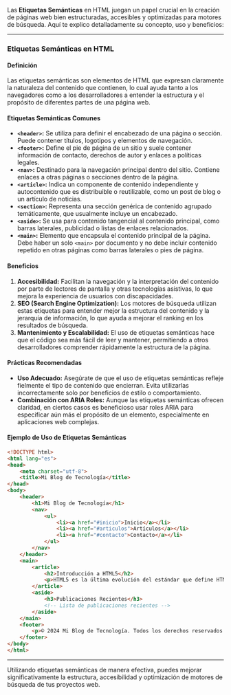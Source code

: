 Las **Etiquetas Semánticas** en HTML juegan un papel crucial en la creación de páginas web bien estructuradas, accesibles y optimizadas para motores de búsqueda. Aquí te explico detalladamente su concepto, uso y beneficios:

---

### **Etiquetas Semánticas en HTML**

#### **Definición**

Las etiquetas semánticas son elementos de HTML que expresan claramente la naturaleza del contenido que contienen, lo cual ayuda tanto a los navegadores como a los desarrolladores a entender la estructura y el propósito de diferentes partes de una página web.

#### **Etiquetas Semánticas Comunes**

- **`<header>`:** Se utiliza para definir el encabezado de una página o sección. Puede contener títulos, logotipos y elementos de navegación.
- **`<footer>`:** Define el pie de página de un sitio y suele contener información de contacto, derechos de autor y enlaces a políticas legales.
- **`<nav>`:** Destinado para la navegación principal dentro del sitio. Contiene enlaces a otras páginas o secciones dentro de la página.
- **`<article>`:** Indica un componente de contenido independiente y autocontenido que es distribuible o reutilizable, como un post de blog o un artículo de noticias.
- **`<section>`:** Representa una sección genérica de contenido agrupado temáticamente, que usualmente incluye un encabezado.
- **`<aside>`:** Se usa para contenido tangencial al contenido principal, como barras laterales, publicidad o listas de enlaces relacionados.
- **`<main>`:** Elemento que encapsula el contenido principal de la página. Debe haber un solo `<main>` por documento y no debe incluir contenido repetido en otras páginas como barras laterales o pies de página.

#### **Beneficios**

1. **Accesibilidad:** Facilitan la navegación y la interpretación del contenido por parte de lectores de pantalla y otras tecnologías asistivas, lo que mejora la experiencia de usuarios con discapacidades.
2. **SEO (Search Engine Optimization):** Los motores de búsqueda utilizan estas etiquetas para entender mejor la estructura del contenido y la jerarquía de información, lo que ayuda a mejorar el ranking en los resultados de búsqueda.
3. **Mantenimiento y Escalabilidad:** El uso de etiquetas semánticas hace que el código sea más fácil de leer y mantener, permitiendo a otros desarrolladores comprender rápidamente la estructura de la página.

#### **Prácticas Recomendadas**

- **Uso Adecuado:** Asegúrate de que el uso de etiquetas semánticas refleje fielmente el tipo de contenido que encierran. Evita utilizarlas incorrectamente solo por beneficios de estilo o comportamiento.
- **Combinación con ARIA Roles:** Aunque las etiquetas semánticas ofrecen claridad, en ciertos casos es beneficioso usar roles ARIA para especificar aún más el propósito de un elemento, especialmente en aplicaciones web complejas.

#### **Ejemplo de Uso de Etiquetas Semánticas**

```html
<!DOCTYPE html>
<html lang="es">
<head>
    <meta charset="utf-8">
    <title>Mi Blog de Tecnología</title>
</head>
<body>
    <header>
        <h1>Mi Blog de Tecnología</h1>
        <nav>
            <ul>
                <li><a href="#inicio">Inicio</a></li>
                <li><a href="#articulos">Artículos</a></li>
                <li><a href="#contacto">Contacto</a></li>
            </ul>
        </nav>
    </header>
    <main>
        <article>
            <h2>Introducción a HTML5</h2>
            <p>HTML5 es la última evolución del estándar que define HTML...</p>
        </article>
        <aside>
            <h3>Publicaciones Recientes</h3>
            <!-- Lista de publicaciones recientes -->
        </aside>
    </main>
    <footer>
        <p>© 2024 Mi Blog de Tecnología. Todos los derechos reservados.</p>
    </footer>
</body>
</html>

```

---

Utilizando etiquetas semánticas de manera efectiva, puedes mejorar significativamente la estructura, accesibilidad y optimización de motores de búsqueda de tus proyectos web.